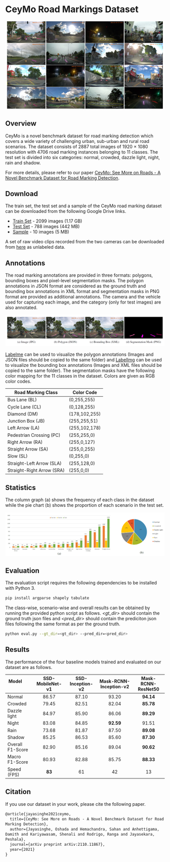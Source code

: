 # CeyMo Road Markings Dataset

![image_grid](https://github.com/oshadajay/CeyMo/blob/main/figures/image_grid.png)

## Overview

CeyMo is a novel benchmark dataset for road marking detection which covers a wide variety of challenging urban, sub-urban and rural road scenarios. 
The dataset consists of 2887 total images of 1920 &times; 1080 resolution with 4706 road marking instances belonging to 11 classes. 
The test set is divided into six categories: normal, crowded, dazzle light, night, rain and shadow.

For more details, please refer to our paper [CeyMo: See More on Roads - A Novel Benchmark Dataset for Road Marking Detection](https://arxiv.org/abs/2110.11867).

## Download

The train set, the test set and a sample of the CeyMo road marking dataset can be downloaded from the following Google Drive links.
* [Train Set](https://drive.google.com/file/d/1-TDEfGXtEQ4s037M_ynmV6aiOfNp2NZv/) - 2099 images (1.17 GB)
* [Test Set](https://drive.google.com/file/d/1YhWld3kxR5Ahz4Q-hy61UKI0KN_so9fa/) - 788 images (442 MB)
* [Sample](https://drive.google.com/file/d/1XSHT6v3PNA8Z38F542OGWTTosfQtEcFr/) - 10 images (5 MB)

A set of raw video clips recorded from the two cameras can be downloaded from [here](https://drive.google.com/drive/folders/1cjlMDGeM4twNo33959_urmiL3gKx36jC?) as unlabeled data.

## Annotations

The road marking annotations are provided in three formats: polygons, bounding boxes and pixel-level segmentation masks.
The polygon annotations in JSON format are considered as the ground truth and bounding box annotations in XML format and segmentation masks in PNG format are provided as additional annotations. 
The camera and the vehicle used for capturing each image, and the category (only for test images) are also annotated. 

![annotation_formats](https://github.com/oshadajay/CeyMo/blob/main/figures/annotation_formats.png)

[Labelme](https://github.com/wkentaro/labelme) can be used to visualize the polygon annotations (Images and JSON files should be copied to the same folder) and [LabelImg](https://github.com/tzutalin/labelImg) can be used to visualize the bounding box annotations (Images and XML files should be copied to the same folder).
The segmentation masks have the following color mapping for the 11 classes in the dataset. Colors are given as RGB color codes.

| Road Marking Class             |  Color Code  |
|--------------------------------|---------------|
| Bus Lane (BL)	                 | (0,255,255)   |
| Cycle Lane (CL)                | (0,128,255)   |
| Diamond (DM)                   | (178,102,255) |
| Junction Box (JB)              | (255,255,51) |
| Left Arrow (LA)                | (255,102,178) |
| Pedestrian Crossing (PC)	     | (255,255,0)   |
| Right Arrow (RA)               | (255,0,127)   |
| Straight Arrow (SA)	         | (255,0,255)   |
| Slow (SL)	                     | (0,255,0)     |
| Straight-Left Arrow (SLA)	     | (255,128,0)   |
| Straight-Right Arrow (SRA)	 | (255,0,0)     |

## Statistics

The column graph (a) shows the frequency of each class in the dataset while the pie chart (b) shows the proportion of each scenario in the test set.

![dataset_statistics](https://github.com/oshadajay/CeyMo/blob/main/figures/dataset_statistics.png)

## Evaluation

The evaluation script requires the following dependencies to be installed with Python 3.

```bash
pip install argparse shapely tabulate
```

The class-wise, scenario-wise and overall results can be obtained by running the provided python script as follows. *<gt_dir>* should
contain the ground truth json files and *<pred_dir>* should contain the prediciton json files following the same format as per the ground truth.

```bash
python eval.py --gt_dir=<gt_dir> --pred_dir=<pred_dir>
```

## Results

The performance of the four baseline models trained and evaluated on our dataset are as follows.

|Model &nbsp; &nbsp; &nbsp; &nbsp; &nbsp; &nbsp;&nbsp; &nbsp; &nbsp; &nbsp;  | SSD-MobileNet-v1 | SSD-Inception-v2 | Mask-RCNN-Inception-v2 | Mask-RCNN-ResNet50 |
|----------|:------------------:|:-----------------:|:----------------------:|:------------------:|
|Normal|86.57|87.10|93.20|**94.14**|
|Crowded |79.45|82.51|82.04|**85.78**|
|Dazzle light|84.97|85.90|86.06|**89.29**|
|Night|83.08|84.85|**92.59**|91.51|
|Rain|73.68|81.87|87.50|**89.08**|
|Shadow|85.25|86.53|85.60|**87.30**|
|Overall F1-Score|82.90|85.16|89.04|**90.62**|
|Macro F1-Score|80.93|82.88|85.75|**88.33**|
|Speed (FPS)|**83**|61|42|13|

## Citation

If you use our dataset in your work, please cite the following paper.
```
@article{jayasinghe2021ceymo,
  title={CeyMo: See More on Roads - A Novel Benchmark Dataset for Road Marking Detection},
  author={Jayasinghe, Oshada and Hemachandra, Sahan and Anhettigama, Damith and Kariyawasam, Shenali and Rodrigo, Ranga and Jayasekara, Peshala},
  journal={arXiv preprint arXiv:2110.11867},
  year={2021}
}
```



